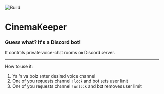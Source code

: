 ![Build](https://github.com/NiJeTi/CinemaKeeper/workflows/Build/badge.svg)

# CinemaKeeper
### Guess what? It's a Discord bot!

It controls private voice-chat rooms on Discord server.

---
How to use it:
1. Ya 'n ya boiz enter desired voice channel
2. One of you requests channel `!lock` and bot sets user limit
3. One of you requests channel `!unlock` and bot removes user limit

